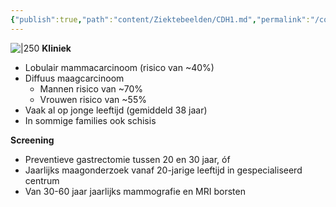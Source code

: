 ```yaml
---
{"publish":true,"path":"content/Ziektebeelden/CDH1.md","permalink":"/content/ziektebeelden/cdh-1/","title":"CDH1","tags":["Gen","Ziektebeeld","Klinische_genetica"]}
---
```





![|250](https://i.imgur.com/stwgB0v.png)
**Kliniek**
- Lobulair mammacarcinoom (risico van ~40%)
- Diffuus maagcarcinoom
	- Mannen risico van ~70%
	- Vrouwen risico van ~55%
- Vaak al op jonge leeftijd (gemiddeld 38 jaar)
- In sommige families ook schisis

**Screening**
- Preventieve gastrectomie tussen 20 en 30 jaar, óf 
- Jaarlijks maagonderzoek vanaf 20-jarige leeftijd in gespecialiseerd centrum
- Van 30-60 jaar jaarlijks mammografie en MRI borsten




